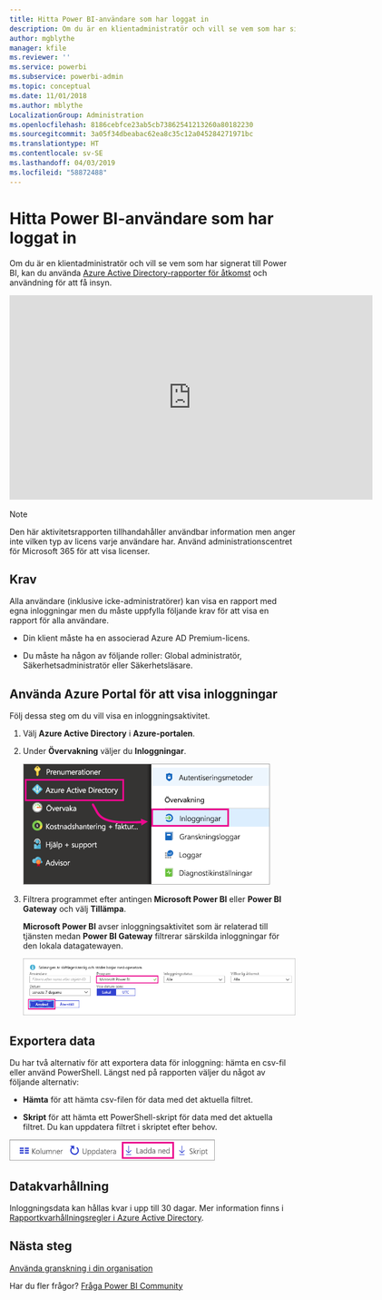 ```yaml
---
title: Hitta Power BI-användare som har loggat in
description: Om du är en klientadministratör och vill se vem som har signerat till Power BI, kan du använda Azure Active Directory-rapporter för åtkomst och användning för att få insyn.
author: mgblythe
manager: kfile
ms.reviewer: ''
ms.service: powerbi
ms.subservice: powerbi-admin
ms.topic: conceptual
ms.date: 11/01/2018
ms.author: mblythe
LocalizationGroup: Administration
ms.openlocfilehash: 8186cebfce23ab5cb73862541213260a80182230
ms.sourcegitcommit: 3a05f34dbeabac62ea8c35c12a045284271971bc
ms.translationtype: HT
ms.contentlocale: sv-SE
ms.lasthandoff: 04/03/2019
ms.locfileid: "58872488"
---
```

# <a name="find-power-bi-users-that-have-signed-in"></a>Hitta Power BI-användare som har loggat in

Om du är en klientadministratör och vill se vem som har signerat till Power BI, kan du använda [Azure Active Directory-rapporter för åtkomst](/azure/active-directory/reports-monitoring/concept-sign-ins) och användning för att få insyn.

<iframe width="640" height="360" src="https://www.youtube.com/embed/1AVgh9w9VM8?showinfo=0" frameborder="0" allowfullscreen></iframe>

> [!NOTE]
> Den här aktivitetsrapporten tillhandahåller användbar information men anger inte vilken typ av licens varje användare har. Använd administrationscentret för Microsoft 365 för att visa licenser.

## <a name="requirements"></a>Krav

Alla användare (inklusive icke-administratörer) kan visa en rapport med egna inloggningar men du måste uppfylla följande krav för att visa en rapport för alla användare.

* Din klient måste ha en associerad Azure AD Premium-licens.

* Du måste ha någon av följande roller: Global administratör, Säkerhetsadministratör eller Säkerhetsläsare.

## <a name="use-the-azure-portal-to-view-sign-ins"></a>Använda Azure Portal för att visa inloggningar

Följ dessa steg om du vill visa en inloggningsaktivitet.

1. Välj **Azure Active Directory** i **Azure-portalen**.

1. Under **Övervakning** väljer du **Inloggningar**.
   
    ![Azure AD-inloggningar](media/service-admin-access-usage/azure-portal-sign-ins.png)

1. Filtrera programmet efter antingen **Microsoft Power BI** eller **Power BI Gateway** och välj **Tillämpa**.

    **Microsoft Power BI** avser inloggningsaktivitet som är relaterad till tjänsten medan **Power BI Gateway** filtrerar särskilda inloggningar för den lokala datagatewayen.
   
    ![Filtrera inloggningar](media/service-admin-access-usage/sign-in-filter.png)

## <a name="export-the-data"></a>Exportera data

Du har två alternativ för att exportera data för inloggning: hämta en csv-fil eller använd PowerShell. Längst ned på rapporten väljer du något av följande alternativ:

* **Hämta** för att hämta csv-filen för data med det aktuella filtret.

* **Skript** för att hämta ett PowerShell-skript för data med det aktuella filtret. Du kan uppdatera filtret i skriptet efter behov.

![Ladda ned en csv-fil eller ett skript](media/service-admin-access-usage/download-sign-in-data-csv.png)

## <a name="data-retention"></a>Datakvarhållning

Inloggningsdata kan hållas kvar i upp till 30 dagar. Mer information finns i [Rapportkvarhållningsregler i Azure Active Directory](/azure/active-directory/reports-monitoring/reference-reports-data-retention).

## <a name="next-steps"></a>Nästa steg

[Använda granskning i din organisation](service-admin-auditing.md)

Har du fler frågor? [Fråga Power BI Community](https://community.powerbi.com/)

